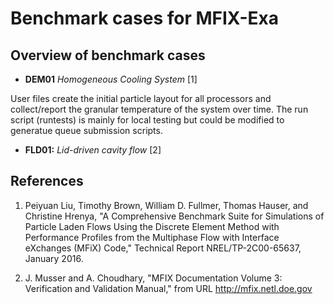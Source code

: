 # Benchmark cases for MFIX-Exa


## Overview of benchmark cases

* **DEM01** _Homogeneous Cooling System_ [1]

User files create the initial particle layout for all processors and collect/report the granular temperature of the system over time. The run script (runtests) is mainly for local testing but could be modified to generatue queue submission scripts.

* **FLD01:** _Lid-driven cavity flow_ [2]


## References
1. Peiyuan Liu, Timothy Brown, William D. Fullmer, Thomas Hauser, and Christine Hrenya, "A Comprehensive Benchmark Suite for Simulations of Particle Laden Flows Using the Discrete Element Method with Performance Profiles from the Multiphase Flow with Interface eXchanges (MFiX) Code," Technical Report NREL/TP-2C00-65637, January 2016.

2. J. Musser and A. Choudhary, "MFIX Documentation Volume 3: Verification and Validation Manual," from URL http://mfix.netl.doe.gov
